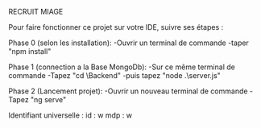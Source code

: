 RECRUIT MIAGE

Pour faire fonctionner ce projet sur votre IDE, suivre ses étapes :

Phase 0 (selon les installation): -Ouvrir un terminal de commande -taper "npm install"

Phase 1 (connection a la Base MongoDb): -Sur ce même terminal de commande -Tapez "cd \Backend\" -puis tapez "node .\server.js"

Phase 2 (Lancement projet): -Ouvrir un nouveau terminal de commande -Tapez "ng serve"

Identifiant universelle : id : w mdp : w
